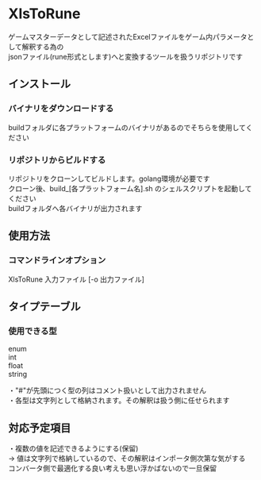 # XlsToRune
ゲームマスターデータとして記述されたExcelファイルをゲーム内パラメータとして解釈する為の<br>
jsonファイル(rune形式とします)へと変換するツールを扱うリポジトリです

## インストール
### バイナリをダウンロードする
buildフォルダに各プラットフォームのバイナリがあるのでそちらを使用してください
### リポジトリからビルドする
リポジトリをクローンしてビルドします。golang環境が必要です<br>
クローン後、build_[各プラットフォーム名].sh のシェルスクリプトを起動してください<br>
buildフォルダへ各バイナリが出力されます<br>

## 使用方法
### コマンドラインオプション
XlsToRune 入力ファイル [-o 出力ファイル]

## タイプテーブル
### 使用できる型
enum<br>
int<br>
float<br>
string<br>

・"#"が先頭につく型の列はコメント扱いとして出力されません<br>
・各型は文字列として格納されます。その解釈は扱う側に任せられます<br>

## 対応予定項目
・複数の値を記述できるようにする(保留)<br>
-> 値は文字列で格納しているので、その解釈はインポータ側次第な気がする<br>
   コンバータ側で最適化する良い考えも思い浮かばないので一旦保留
